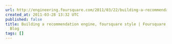 ```yaml
---
url: http://engineering.foursquare.com/2011/03/22/building-a-recommendation-engine-foursquare-style/
created_at: 2011-03-28 13:32 UTC
published: false
title: Building a recommendation engine, foursquare style | Foursquare Engineering
  Blog
tags: []
---
```




